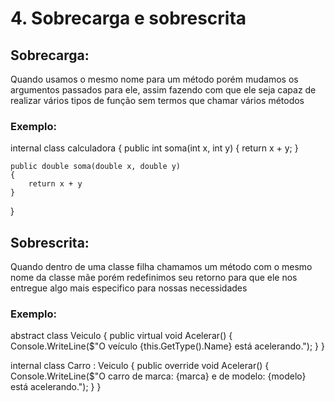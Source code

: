 # 4. Sobrecarga e sobrescrita 


## Sobrecarga:
Quando usamos o mesmo nome para um método porém mudamos os argumentos passados para ele, assim fazendo com que ele seja capaz de realizar vários tipos de função sem termos que chamar vários métodos

### Exemplo:
internal class calculadora
{
	public int soma(int x, int y)
	{
		return x + y;
	}

	public double soma(double x, double y)
	{
		return x + y
	}
}


## Sobrescrita:
Quando dentro de uma classe filha chamamos um método com o mesmo nome da classe mãe porém redefinimos seu retorno para que ele nos entregue algo mais especifico para nossas necessidades

### Exemplo:
abstract class Veiculo
{
	public virtual void Acelerar()
        {
            Console.WriteLine($"O veículo {this.GetType().Name} está acelerando.");
        }
}

internal class Carro : Veiculo
{
	public override void Acelerar()
        {
            Console.WriteLine($"O carro de marca: {marca} e de modelo: {modelo} está acelerando.");
        }
}
